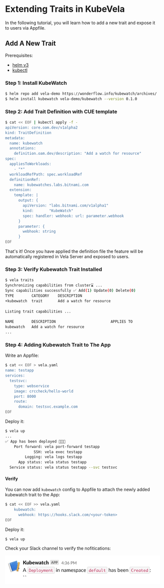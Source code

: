 # Extending Traits in KubeVela

In the following tutorial, you will learn how to add a new trait and expose it to users via Appfile.

## Add A New Trait

Prerequisites:

- [helm v3](https://helm.sh/docs/intro/install/)
- [kubectl](https://kubernetes.io/docs/tasks/tools/install-kubectl/)

### Step 1: Install KubeWatch

```bash
$ helm repo add vela-demo https://wonderflow.info/kubewatch/archives/
$ helm install kubewatch vela-demo/kubewatch --version 0.1.0
```

### Step 2: Add Trait Definition with CUE template

```bash
$ cat << EOF | kubectl apply -f -
apiVersion: core.oam.dev/v1alpha2
kind: TraitDefinition
metadata:
  name: kubewatch
  annotations:
    definition.oam.dev/description: "Add a watch for resource"
spec:
  appliesToWorkloads:
    - "*"
  workloadRefPath: spec.workloadRef
  definitionRef:
    name: kubewatches.labs.bitnami.com
  extension:
    template: |
      output: {
        apiVersion: "labs.bitnami.com/v1alpha1"
        kind:       "KubeWatch"
        spec: handler: webhook: url: parameter.webhook
      }
      parameter: {
        webhook: string
      }
EOF
```

That's it! Once you have applied the definition file the feature will be automatically registered in Vela Server and exposed to users.

### Step 3: Verify Kubewatch Trait Installed

```bash
$ vela traits
Synchronizing capabilities from cluster⌛ ...
Sync capabilities successfully ✅ Add(1) Update(0) Delete(0)
TYPE      	CATEGORY	DESCRIPTION
+kubewatch	trait   	Add a watch for resource

Listing trait capabilities ...

NAME     	DESCRIPTION                       	APPLIES TO
kubewatch	Add a watch for resource
...
```

### Step 4: Adding Kubewatch Trait to The App

Write an Appfile:

```bash
$ cat << EOF > vela.yaml
name: testapp
services:
  testsvc:
    type: webservice
    image: crccheck/hello-world
    port: 8000
    route:
      domain: testsvc.example.com
EOF
```

Deploy it:

```bash
$ vela up
...
✅ App has been deployed 🚀🚀🚀
    Port forward: vela port-forward testapp
             SSH: vela exec testapp
         Logging: vela logs testapp
      App status: vela status testapp
  Service status: vela status testapp --svc testsvc
```

#### Verify

You can now add `kubewatch` config to Appfile to attach the newly added kubewatch trait to the App:

```bash
$ cat << EOF >> vela.yaml
    kubewatch:
      webhook: https://hooks.slack.com/<your-token>
EOF
```

Deploy it:

```
$ vela up
```

Check your Slack channel to verify the nofitications:

![Image of Kubewatch](../../resources/kubewatch-notif.jpg)

